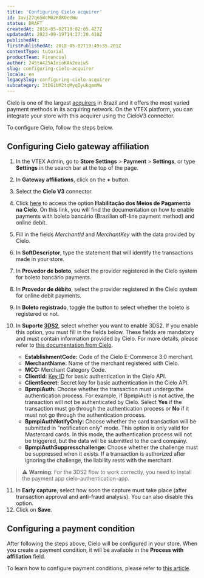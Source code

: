 ```yaml
---
title: 'Configuring Cielo acquirer'
id: 3avjZ7q65WcM02K8K0eeWu
status: DRAFT
createdAt: 2018-05-02T19:02:05.427Z
updatedAt: 2023-09-19T14:27:20.410Z
publishedAt: 
firstPublishedAt: 2018-05-02T19:49:35.201Z
contentType: tutorial
productTeam: Financial
author: 245tA425AIeioKAk2eaiwS
slug: configuring-cielo-acquirer
locale: en
legacySlug: configuring-cielo-acquirer
subcategory: 3tDGibM2tqMyqIyukqmmMw
---
```


Cielo is one of the largest [acquirers](/pt/tutorial/o-que-e-um-adquirente) in Brazil and it offers the most varied payment methods in its acquiring network. On the VTEX platform, you can integrate your store with this acquirer using the CieloV3 connector.

To configure Cielo, follow the steps below.

## Configuring Cielo gateway affiliation
1. In the VTEX Admin, go to **Store Settings** > **Payment** > **Settings**, or type **Settings** in the search bar at the top of the page.
2. In __Gateway affiliations__, click on the __+__ button.
3. Select the __Cielo V3__ connector.
4. Click [here](https://developercielo.github.io/tutorial/habilitacao-meios-de-pagamento) to access the option __Habilitação dos Meios de Pagamento na Cielo__. On this link, you will find the documentation on how to enable payments with boleto bancário (Brazilian off-line payment method) and online debit.
5. Fill in the fields *MerchantId* and *MerchantKey* with the data provided by Cielo.
6. In __SoftDescriptor__, type the statement that will identify the transactions made in your store.
7. In __Provedor de boleto__, select the provider registered in the Cielo system for boleto bancário payments.
8. In __Provedor de débito__, select the provider registered in the Cielo system for online debit payments.
9. In __Boleto registrado__, toggle the button to select whether the boleto is registered or not.
10. In __Suporte [3DS2](https://help.vtex.com/pt/announcements/3ds2-authentication-flow-accept-online-payments-more-securely-1--6UdTjjVU1AcEQ2aE3Ftxsl?&utm_source=autocomplete)__, select whether you want to enable 3DS2. If you enable this option, you must fill in the fields below. These fields are mandatory and must contain information provided by Cielo. For more details, please refer to [this documentation from Cielo](https://developercielo.github.io/manual/3ds).

    - __EstablishmentCode:__ Code of the Cielo E-Commerce 3.0 merchant.
    - __MerchantName:__ Name of the merchant registered with Cielo.
    - __MCC:__ Merchant Category Code.
    - __ClientId:__ [Key ID](https://docscielo.github.io/Pilots/manual/appcielo3#cielo-oauth) for basic authentication in the Cielo API.
    - __ClientSecret:__ Secret key for basic authentication in the Cielo API.
    - __BpmpiAuth:__ Choose whether the transaction must undergo the authentication process. For example, if BpmpiAuth is not active, the transaction will not be authenticated by Cielo. Select __Yes__ if the transaction must go through the authentication process or __No__ if it must not go through the authentication process.
    - __BpmpiAuthNotifyOnly:__ Choose whether the card transaction will be submitted in "notification only" mode. This option is only valid for Mastercard cards. In this mode, the authentication process will not be triggered, but the data will be submitted to the card company.
    - __BpmpiAuthSuppresschallenge:__ Choose whether the challenge must be suppressed when it exists. If a transaction is authorized after ignoring the challenge, the liability rests with the merchant.

>⚠️ **Warning**: For the 3DS2 flow to work correctly, you need to install the payment app cielo-authentication-app.

11. In __Early capture__, select how soon the capture must take place (after transaction approval and anti-fraud analysis). You can also disable this option.
12. Click on __Save__.

## Configuring a payment condition
After following the steps above, Cielo will be configured in your store. When you create a payment condition, it will be available in the __Process with affiliation__ field. 

To learn how to configure payment conditions, please refer to [this article](/pt/tutorial/condicoes-de-pagamento).
